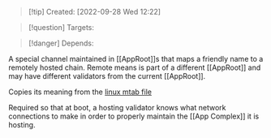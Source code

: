 >[!tip] Created: [2022-09-28 Wed 12:22]

>[!question] Targets: 

>[!danger] Depends: 

A special channel maintained in [[AppRoot]]s that maps a friendly name to a remotely hosted chain.  Remote means is part of a different [[AppRoot]] and may have different validators from the current [[AppRoot]].

Copies its meaning from the [linux mtab file](https://en.wikipedia.org/wiki/Mtab)

Required so that at boot, a hosting validator knows what network connections to make in order to properly maintain the [[App Complex]] it is hosting.